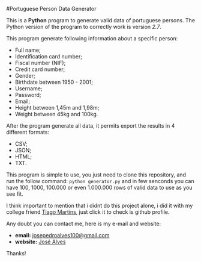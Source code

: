 #Portuguese Person Data Generator

This is a **Python** program to generate valid data of portuguese persons. The Python version of the program to correctly work is version *2.7*.

This program generate following information about a specific person:

 - Full name;
 - Identification card number;
 - Fiscal number (NIF);
 - Credit card number;
 - Gender;
 - Birthdate between 1950 - 2001;
 - Username;
 - Password;
 - Email;
 - Height between 1,45m and 1,98m;
 - Weight between 45kg and 100kg.

After the program generate all data, it permits export the results in 4 different formats:

 - CSV;
 - JSON;
 - HTML;
 - TXT.

This program is simple to use, you just need to clone this repository, and run the follow command: `python generator.py`
and in few senconds you can have 100, 1000, 100.000 or even 1.000.000 rows of valid data to use as you see fit.

I think important to mention that i didnt do this project alone, i did it with my college friend [Tiago Martins](https://github.com/cooizzo/), just click it to check is github profile.

Any doubt you can contact me, here is my e-mail and website:

 - **email:** josepedroalves100@gmail.com
 - **website:** [José Alves](http://josepedroalves.pt)


Thanks!

